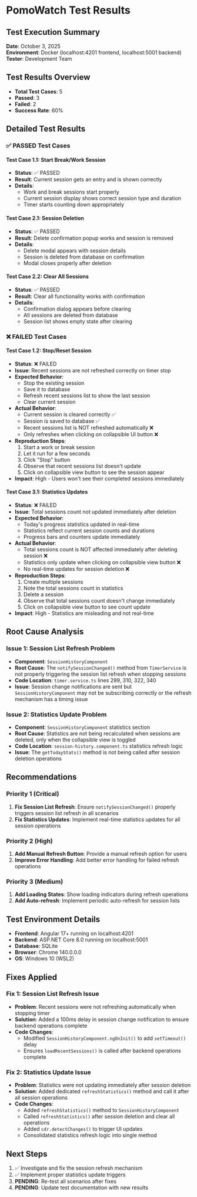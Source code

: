 # PomoWatch Test Results

## Test Execution Summary
**Date**: October 3, 2025  
**Environment**: Docker (localhost:4201 frontend, localhost:5001 backend)  
**Tester**: Development Team  

## Test Results Overview
- **Total Test Cases**: 5
- **Passed**: 3
- **Failed**: 2
- **Success Rate**: 60%

## Detailed Test Results

### ✅ PASSED Test Cases

#### Test Case 1.1: Start Break/Work Session
- **Status**: ✅ PASSED
- **Result**: Current session gets an entry and is shown correctly
- **Details**: 
  - Work and break sessions start properly
  - Current session display shows correct session type and duration
  - Timer starts counting down appropriately

#### Test Case 2.1: Session Deletion
- **Status**: ✅ PASSED
- **Result**: Delete confirmation popup works and session is removed
- **Details**:
  - Delete modal appears with session details
  - Session is deleted from database on confirmation
  - Modal closes properly after deletion

#### Test Case 2.2: Clear All Sessions
- **Status**: ✅ PASSED
- **Result**: Clear all functionality works with confirmation
- **Details**:
  - Confirmation dialog appears before clearing
  - All sessions are deleted from database
  - Session list shows empty state after clearing

### ❌ FAILED Test Cases

#### Test Case 1.2: Stop/Reset Session
- **Status**: ❌ FAILED
- **Issue**: Recent sessions are not refreshed correctly on timer stop
- **Expected Behavior**: 
  - Stop the existing session
  - Save it to database
  - Refresh recent sessions list to show the last session
  - Clear current session
- **Actual Behavior**:
  - Current session is cleared correctly ✅
  - Session is saved to database ✅
  - Recent sessions list is NOT refreshed automatically ❌
  - Only refreshes when clicking on collapsible UI button ❌
- **Reproduction Steps**:
  1. Start a work or break session
  2. Let it run for a few seconds
  3. Click "Stop" button
  4. Observe that recent sessions list doesn't update
  5. Click on collapsible view button to see the session appear
- **Impact**: High - Users won't see their completed sessions immediately

#### Test Case 3.1: Statistics Updates
- **Status**: ❌ FAILED
- **Issue**: Total sessions count not updated immediately after deletion
- **Expected Behavior**:
  - Today's progress statistics updated in real-time
  - Statistics reflect current session counts and durations
  - Progress bars and counters update immediately
- **Actual Behavior**:
  - Total sessions count is NOT affected immediately after deleting session ❌
  - Statistics only update when clicking on collapsible view button ❌
  - No real-time updates for session deletion ❌
- **Reproduction Steps**:
  1. Create multiple sessions
  2. Note the total sessions count in statistics
  3. Delete a session
  4. Observe that total sessions count doesn't change immediately
  5. Click on collapsible view button to see count update
- **Impact**: High - Statistics are misleading and not real-time

## Root Cause Analysis

### Issue 1: Session List Refresh Problem
- **Component**: `SessionHistoryComponent`
- **Root Cause**: The `notifySessionChanged()` method from `TimerService` is not properly triggering the session list refresh when stopping sessions
- **Code Location**: `timer.service.ts` lines 299, 310, 322, 340
- **Issue**: Session change notifications are sent but `SessionHistoryComponent` may not be subscribing correctly or the refresh mechanism has a timing issue

### Issue 2: Statistics Update Problem
- **Component**: `SessionHistoryComponent` statistics section
- **Root Cause**: Statistics are not being recalculated when sessions are deleted, only when the collapsible view is toggled
- **Code Location**: `session-history.component.ts` statistics refresh logic
- **Issue**: The `getTodayStats()` method is not being called after session deletion operations

## Recommendations

### Priority 1 (Critical)
1. **Fix Session List Refresh**: Ensure `notifySessionChanged()` properly triggers session list refresh in all scenarios
2. **Fix Statistics Updates**: Implement real-time statistics updates for all session operations

### Priority 2 (High)
1. **Add Manual Refresh Button**: Provide a manual refresh option for users
2. **Improve Error Handling**: Add better error handling for failed refresh operations

### Priority 3 (Medium)
1. **Add Loading States**: Show loading indicators during refresh operations
2. **Add Auto-refresh**: Implement periodic auto-refresh for session lists

## Test Environment Details
- **Frontend**: Angular 17+ running on localhost:4201
- **Backend**: ASP.NET Core 8.0 running on localhost:5001
- **Database**: SQLite
- **Browser**: Chrome 140.0.0.0
- **OS**: Windows 10 (WSL2)

## Fixes Applied

### Fix 1: Session List Refresh Issue
- **Problem**: Recent sessions were not refreshing automatically when stopping timer
- **Solution**: Added a 100ms delay in session change notification to ensure backend operations complete
- **Code Changes**: 
  - Modified `SessionHistoryComponent.ngOnInit()` to add `setTimeout()` delay
  - Ensures `loadRecentSessions()` is called after backend operations complete

### Fix 2: Statistics Update Issue  
- **Problem**: Statistics were not updating immediately after session deletion
- **Solution**: Added dedicated `refreshStatistics()` method and call it after all session operations
- **Code Changes**:
  - Added `refreshStatistics()` method to `SessionHistoryComponent`
  - Called `refreshStatistics()` after session deletion and clear all operations
  - Added `cdr.detectChanges()` to trigger UI updates
  - Consolidated statistics refresh logic into single method

## Next Steps
1. ✅ Investigate and fix the session refresh mechanism
2. ✅ Implement proper statistics update triggers
3. **PENDING**: Re-test all scenarios after fixes
4. **PENDING**: Update test documentation with new results
